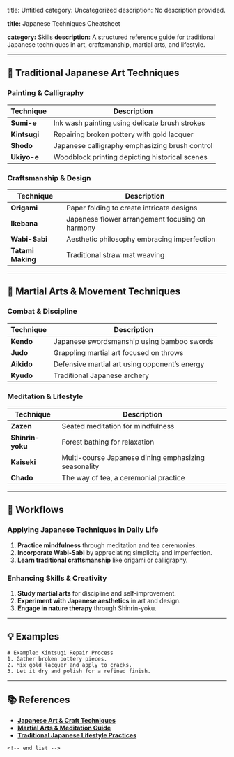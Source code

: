 title: Untitled
category: Uncategorized
description: No description provided.

**title:** Japanese Techniques Cheatsheet

**category:** Skills
**description:** A structured reference guide for traditional Japanese techniques in art, craftsmanship, martial arts, and lifestyle.

---

## 🎨 **Traditional Japanese Art Techniques**

### **Painting & Calligraphy**

| Technique          | Description                                    |
| ------------------ | ---------------------------------------------- |
| **Sumi-e**   | Ink wash painting using delicate brush strokes |
| **Kintsugi** | Repairing broken pottery with gold lacquer     |
| **Shodo**    | Japanese calligraphy emphasizing brush control |
| **Ukiyo-e**  | Woodblock printing depicting historical scenes |

### **Craftsmanship & Design**

| Technique               | Description                                     |
| ----------------------- | ----------------------------------------------- |
| **Origami**       | Paper folding to create intricate designs       |
| **Ikebana**       | Japanese flower arrangement focusing on harmony |
| **Wabi-Sabi**     | Aesthetic philosophy embracing imperfection     |
| **Tatami Making** | Traditional straw mat weaving                   |

---

## 🏯 **Martial Arts & Movement Techniques**

### **Combat & Discipline**

| Technique        | Description                                    |
| ---------------- | ---------------------------------------------- |
| **Kendo**  | Japanese swordsmanship using bamboo swords     |
| **Judo**   | Grappling martial art focused on throws        |
| **Aikido** | Defensive martial art using opponent’s energy |
| **Kyudo**  | Traditional Japanese archery                   |

### **Meditation & Lifestyle**

| Technique              | Description                                          |
| ---------------------- | ---------------------------------------------------- |
| **Zazen**        | Seated meditation for mindfulness                    |
| **Shinrin-yoku** | Forest bathing for relaxation                        |
| **Kaiseki**      | Multi-course Japanese dining emphasizing seasonality |
| **Chado**        | The way of tea, a ceremonial practice                |

---

## 🔄 **Workflows**

### **Applying Japanese Techniques in Daily Life**

1. **Practice mindfulness** through meditation and tea ceremonies.
2. **Incorporate Wabi-Sabi** by appreciating simplicity and imperfection.
3. **Learn traditional craftsmanship** like origami or calligraphy.

### **Enhancing Skills & Creativity**

1. **Study martial arts** for discipline and self-improvement.
2. **Experiment with Japanese aesthetics** in art and design.
3. **Engage in nature therapy** through Shinrin-yoku.

---

## 💡 **Examples**

```plaintext
# Example: Kintsugi Repair Process
1. Gather broken pottery pieces.  
2. Mix gold lacquer and apply to cracks.  
3. Let it dry and polish for a refined finish.  
```

---

## 📚 **References**

- **[Japanese Art &amp; Craft Techniques](https://www.tofugu.com/japanese/japanese-language-cheatsheet-travelers/)**
- **[Martial Arts &amp; Meditation Guide](https://www.sayasjapanese.com/cheatsheet)**
- **[Traditional Japanese Lifestyle Practices](https://www.scribd.com/document/149078635/Japanese-Cheat-Sheet)**

```
<!-- end list -->
```